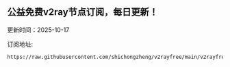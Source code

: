 ## 公益免费v2ray节点订阅，每日更新！
更新时间：2025-10-17

订阅地址:
```
https://raw.githubusercontent.com/shichongzheng/v2rayfree/main/v2rayfree
```
